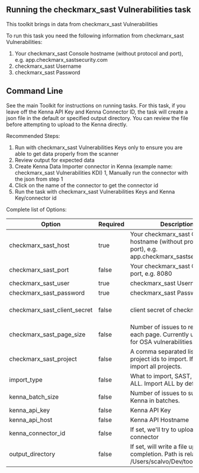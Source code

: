 ## Running the checkmarx_sast Vulnerabilities task

This toolkit brings in data from checkmarx_sast Vulnerabilities

To run this task you need the following information from checkmarx_sast Vulnerabilities:

1. Your checkmarx_sast Console hostname (without protocol and port), e.g. app.checkmarx_sastsecurity.com
1. checkmarx_sast Username
1. checkmarx_sast Password

## Command Line

See the main Toolkit for instructions on running tasks. For this task, if you leave off the Kenna API Key and Kenna Connector ID, the task will create a json file in the default or specified output directory. You can review the file before attempting to upload to the Kenna directly.

Recommended Steps:

1. Run with checkmarx_sast Vulnerabilities Keys only to ensure you are able to get data properly from the scanner
1. Review output for expected data
1. Create Kenna Data Importer connector in Kenna (example name: checkmarx_sast Vulnerabilities KDI)
1, Manually run the connector with the json from step 1
1. Click on the name of the connector to get the connector id
1. Run the task with checkmarx_sast Vulnerabilities Keys and Kenna Key/connector id

Complete list of Options:

| Option | Required | Description | default |
| --- | --- | --- | --- |
| checkmarx_sast_host | true | Your checkmarx_sast Console hostname (without protocol and port), e.g. app.checkmarx_sastsecurity.com | n/a |
| checkmarx_sast_port | false | Your checkmarx_sast Console port, e.g. 8080 | n/a |
| checkmarx_sast_user | true | checkmarx_sast Username | n/a |
| checkmarx_sast_password | true | checkmarx_sast Password | n/a |
| checkmarx_sast_client_secret | false | client secret of checkmarx SAST | 014DF517-39D1-4453-B7B3-9930C563627C |
| checkmarx_sast_page_size | false | Number of issues to retrieve in each page. Currently used only for OSA vulnerabilities. | 500 |
| checkmarx_sast_project | false | A comma separated list of project ids to import. If none, import all projects. | n/a |
| import_type | false | What to import, SAST, OSA or ALL. Import ALL by default. | ALL |
| kenna_batch_size | false | Number of issues to submit to Kenna in batches. | 500 |
| kenna_api_key | false | Kenna API Key | n/a |
| kenna_api_host | false | Kenna API Hostname | api.kennasecurity.com |
| kenna_connector_id | false | If set, we'll try to upload to this connector | n/a |
| output_directory | false | If set, will write a file upon completion. Path is relative to /Users/scalvo/Dev/toolkit | output/checkmarx_sast |


